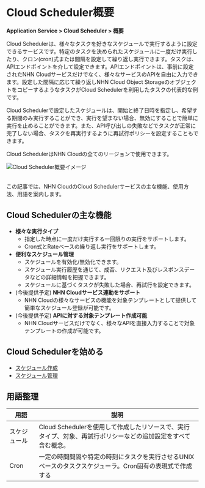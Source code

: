 # Cloud Scheduler概要

**Application Service > Cloud Scheduler > 概要**

Cloud Schedulerは、様々なタスクを好きなスケジュールで実行するように設定できるサービスです。特定のタスクを決められたスケジュールに一度だけ実行したり、クロン(cron)式または間隔を設定して繰り返し実行できます。タスクは、APIエンドポイントを介して設定できます。APIエンドポイントは、事前に設定されたNHN Cloudサービスだけでなく、様々なサービスのAPIを自由に入力できます。設定した間隔に応じて繰り返しNHN Cloud Object StorageのオブジェクトをコピーするようなタスクがCloud Schedulerを利用したタスクの代表的な例です。

Cloud Schedulerで設定したスケジュールは、開始と終了日時を指定し、希望する期間のみ実行することができ、実行を望まない場合、無効にすることで簡単に実行を止めることができます。また、API呼び出しの失敗などでタスクが正常に完了しない場合、タスクを再実行するように再試行ポリシーを設定することもできます。

Cloud SchedulerはNHN Cloudの全てのリージョンで使用できます。


![Cloud Scheduler概要イメージ](https://static.toastoven.net/prod_cloud_scheduler/CloudScheduler_overview_ko_800.png)


<br>
この記事では、NHN CloudのCloud Schedulerサービスの主な機能、使用方法、用語を案内します。

## Cloud Schedulerの主な機能

* **様々な実行タイプ**
    * 指定した時点に一度だけ実行する一回限りの実行をサポートします。
    * Cron式とRateベースの繰り返し実行をサポートします。
* **便利なスケジュール管理**
    * スケジュールを有効化/無効化できます。
    * スケジュール実行履歴を通じて、成否、リクエスト及びレスポンスデータなどの詳細情報を把握できます。
    * スケジュールに基づくタスクが失敗した場合、再試行を設定できます。
* (今後提供予定) **NHN Cloudサービス連動をサポート**
    * NHN Cloudの様々なサービスの機能を対象テンプレートとして提供して簡単なスケジュール登録が可能です。
* (今後提供予定) **APIに対する対象テンプレート作成可能**
    * NHN Cloudサービスだけでなく、様々なAPIを直接入力することで対象テンプレートの作成が可能です。

## Cloud Schedulerを始める

* [スケジュール作成](create-schedule)
* [スケジュール管理](manage-schedule)

## 用語整理


| 用語 | 説明 |
| --- | --- |
| スケジュール | Cloud Schedulerを使用して作成したリソースで、実行タイプ、対象、再試行ポリシーなどの追加設定をすべて含む概念。 |
| Cron | 一定の時間間隔や特定の時刻にタスクを実行させるUNIXベースのタスクスケジューラ。Cron固有の表現式で作成する |
